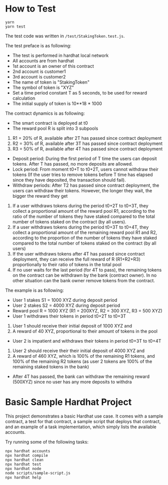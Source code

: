 # How to Test

```shell
yarn
yarn test
```

The test code was written in `/test/StakingToken.test.js`.

The test preface is as following:

- The test is performed in hardhat local network
- All accounts are from hardhat
- 1st account is an owner of this contract
- 2nd account is customer1
- 3rd account is customer2
- The name of token is "StakingToken"
- The symbol of token is "XYZ"
- Set a time period constant T as 5 seconds, to be used for reward calculation
- The initial supply of token is 10**18 * 1000

The contract dynamics is as following:

- The smart contract is deployed at t0
- The reward pool R is split into 3 subpools
1. R1 = 20% of R, available after 2T has passed since contract deployment
2. R2 = 30% of R, available after 3T has passed since contract deployment
3. R3 = 50% of R, available after 4T has passed since contract deployment
- Deposit period: During the first period of T time the users can deposit tokens. After T has passed, no more deposits are allowed.
- Lock period: From moment t0+T to t0+2T, users cannot withdraw their tokens (If the user tries to remove tokens before T time has elapsed since they have deposited, the transaction should fail).
- Withdraw periods: After T2 has passed since contract deployment, the users can withdraw their tokens. However, the longer they wait, the bigger the reward they get
1. If a user withdraws tokens during the period t0+2T to t0+3T, they collect a proportional amount of the reward pool R1, according to the ratio of the number of tokens they have staked compared to the total number of tokens staked on the contract (by all users).
2. If a user withdraws tokens during the period t0+3T to t0+4T, they collect a proportional amount of the remaining reward pool R1 and R2, according to the proportion of the number of tokens they have staked compared to the total number of tokens staked on the contract (by all users)
3. If the user withdraws tokens after 4T has passed since contract deployment, they can receive the full reward of R (R1+R2+R3) proportionally to their ratio of tokens in the total pool
4. If no user waits for the last period (for 4T to pass), the remaining tokens on the contract can be withdrawn by the bank (contract owner). In no other situation can the bank owner remove tokens from the contract.

The example is as following:

- User 1 stakes S1 = 1000 XYZ during deposit period
- User 2 stakes S2 = 4000 XYZ during deposit period
- Reward pool R = 1000 XYZ (R1 = 200XYZ, R2 = 300 XYZ, R3 = 500 XYZ)
- User 1 withdraws their tokens in period t0+2T to t0+3T
1. User 1 should receive their initial deposit of 1000 XYZ and
2. A reward of 40 XYZ, proportional to their amount of tokens in the pool
- User 2 is impatient and withdraws their tokens in period t0+3T to t0+4T
1. User 2 should receive their their initial deposit of 4000 XYZ and
2. A reward of 460 XYZ, which is 100% of the remaining R1 tokens, and 100% of the remaining R2 tokens (as user 2 tokens are 100% of the remaining staked tokens in the bank)
- After 4T has passed, the bank can withdraw the remaining reward (500XYZ) since no user has any more deposits to withdra

# Basic Sample Hardhat Project

This project demonstrates a basic Hardhat use case. It comes with a sample contract, a test for that contract, a sample script that deploys that contract, and an example of a task implementation, which simply lists the available accounts.

Try running some of the following tasks:

```shell
npx hardhat accounts
npx hardhat compile
npx hardhat clean
npx hardhat test
npx hardhat node
node scripts/sample-script.js
npx hardhat help
```
